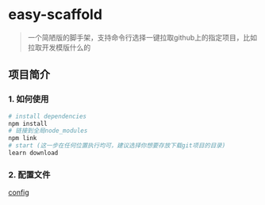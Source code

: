 # easy-scaffold

> 一个简陋版的脚手架，支持命令行选择一键拉取github上的指定项目，比如拉取开发模版什么的

## 项目简介

### 1. 如何使用

``` bash
# install dependencies
npm install
# 链接到全局node_modules
npm link
# start (这一步在任何位置执行均可，建议选择你想要存放下载git项目的目录)
learn download

```

### 2. 配置文件

[config](./config/index.js)